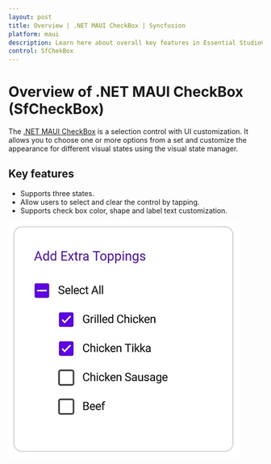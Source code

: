 ```yaml
---
layout: post
title: Overview | .NET MAUI CheckBox | Syncfusion
platform: maui
description: Learn here about overall key features in Essential Studio® for .NET MAUI SfCheckBox Control, its elements, and more.
control: SfChekBox
---
```


# Overview of .NET MAUI CheckBox (SfCheckBox)

The [.NET MAUI CheckBox](https://help.syncfusion.com/cr/maui/Syncfusion.Maui.Buttons.SfCheckBox.html) is a selection control with UI customization. It allows you to choose one or more options from a set and customize the appearance for different visual states using the visual state manager.

## Key features

 * Supports three states.
 * Allow users to select and clear the control by tapping.
 * Supports check box color, shape and label text customization.

![Overview image of SfCheckBox](Images/Getting-Started/overviewimage.jpg)